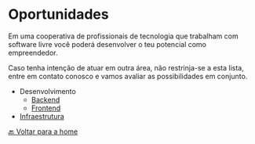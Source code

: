 # Oportunidades

Em uma cooperativa de profissionais de tecnologia que trabalham com software livre você poderá desenvolver o teu potencial como empreendedor.

Caso tenha intenção de atuar em outra área, não restrinja-se a esta lista, entre em contato conosco e vamos avaliar as possibilidades em conjunto.

* Desenvolvimento
  * [Backend](requisitos-backend.md)
  * [Frontend](requisitos-frontend.md)
* [Infraestrutura](requisitos-infraestrutura.md)

[🔙 Voltar para a home](../README.md)
